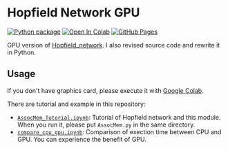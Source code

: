 # Hopfield Network GPU

[![Python package](https://github.com/skrbcr/Hopfield_network_gpu/actions/workflows/python-package.yml/badge.svg)](https://github.com/skrbcr/Hopfield_network_gpu/actions/workflows/python-package.yml)
[![Open In Colab](https://colab.research.google.com/assets/colab-badge.svg)](https://colab.research.google.com/github/skrbcr/Hopfield_network_gpu/blob/main/Hopfield_Tutorial.ipynb)
[![GitHub Pages](https://img.shields.io/badge/docs-GitHub%20Pages-blue?style=flat-square&logo=github)](https://skrbcr.github.io/Hopfield_network_gpu/)

GPU version of [Hopfield_network](https://github.com/skrbcr/Hopfield_network). I also revised source code and rewrite it in Python.

## Usage

If you don't have graphics card, please execute it with [Google Colab](https://colab.research.google.com/).

There are tutorial and example in this repository:

- [`AssocMem_Tutorial.ipynb`](https://colab.research.google.com/github/skrbcr/Hopfield_network_gpu/blob/main/Hopfield_Tutorial.ipynb): Tutorial of Hopfield network and this module. When you run it, please put `AssocMem.py` in the same directory.
- [`compare_cpu_gpu.ipynb`](https://colab.research.google.com/github/skrbcr/Hopfield_network_gpu/blob/main/compare_cpu_gpu.ipynb): Comparison of exection time between CPU and GPU. You can experience the benefit of GPU.

